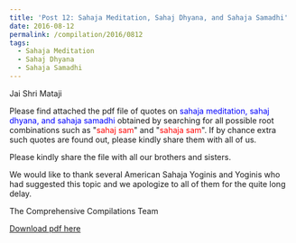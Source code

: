 ```yaml
---
title: 'Post 12: Sahaja Meditation, Sahaj Dhyana, and Sahaja Samadhi'
date: 2016-08-12
permalink: /compilation/2016/0812
tags:
  - Sahaja Meditation
  - Sahaj Dhyana
  - Sahaja Samadhi
---
```

Jai Shri Mataji

Please find attached the pdf file of quotes on <font color="blue">sahaja meditation, sahaj dhyana, and sahaja samadhi</font> obtained by searching for all possible root combinations such as "<font color="red">sahaj sam</font>" and "<font color="red">sahaja sam</font>". If by chance extra such quotes are found out, please kindly share them with all of us.<br>

Please kindly share the file with all our brothers and sisters. 

We would like to thank several American Sahaja Yoginis and Yoginis who had suggested this topic and we apologize to all of them for the quite long delay. 

The Comprehensive Compilations Team

[Download pdf here](http://seven-teams.github.io/files/Sahaja_Meditation_Sahaj_Dhyana_and_Sahaja_Samadhi.pdf)